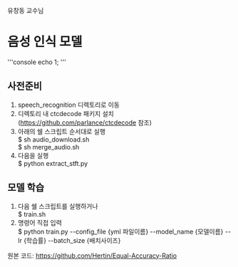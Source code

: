 유창동 교수님

# 음성 인식 모델
'''console
echo 1;
'''


## 사전준비
1) speech_recognition 디렉토리로 이동
2) 디렉토리 내 ctcdecode 패키지 설치 (https://github.com/parlance/ctcdecode 참조)
3) 아래의 쉘 스크립트 순서대로 실행 <br/>
$ sh audio_download.sh </br>
$ sh merge_audio.sh
4) 다음을 실행 <br/>
$ python extract_stft.py

## 모델 학습
1) 다음 쉘 스크립트를 실행하거나 <br/>
$ train.sh
2) 명령어 직접 입력 <br/>
$ python train.py --config_file {yml 파일이름} --model_name {모델이름} --lr {학습률} --batch_size {배치사이즈}


원본 코드: https://github.com/Hertin/Equal-Accuracy-Ratio
